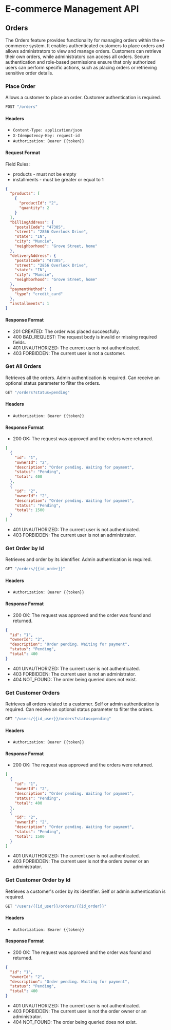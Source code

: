 # E-commerce Management API

## Orders

The Orders feature provides functionality for managing orders within the e-commerce system. It enables authenticated customers to place orders and allows administrators to view and manage orders. Customers can retrieve their own orders, while administrators can access all orders. Secure authentication and role-based permissions ensure that only authorized users can perform specific actions, such as placing orders or retrieving sensitive order details.

### Place Order

Allows a customer to place an order. Customer authentication is required.

```js
POST "/orders"
```

#### Headers

- `Content-Type: application/json`
- `X-Idempotency-Key: request-id`
- `Authorization: Bearer {{token}}`

#### Request Format

Field Rules:

- products - must not be empty
- installments - must be greater or equal to 1

```json
{
  "products": [
    {
      "productId": "2",
      "quantity": 2
    }
  ],
  "billingAddress": {
    "postalCode": "47305",
    "street": "2856 Overlook Drive",
    "state": "IN",
    "city": "Muncie",
    "neighborhood": "Grove Street, home"
  },
  "deliveryAddress": {
    "postalCode": "47305",
    "street": "2856 Overlook Drive",
    "state": "IN",
    "city": "Muncie",
    "neighborhood": "Grove Street, home"
  },
  "paymentMethod": {
    "type": "credit_card"
  },
  "installments": 1
}
```

#### Response Format

- 201 CREATED: The order was placed successfully.
- 400 BAD_REQUEST: The request body is invalid or missing required fields.
- 401 UNAUTHORIZED: The current user is not authenticated.
- 403 FORBIDDEN: The current user is not a customer.

### Get All Orders

Retrieves all the orders. Admin authentication is required.
Can receive an optional status parameter to filter the orders.

```js
GET "/orders?status=pending"
```

#### Headers

- `Authorization: Bearer {{token}}`

#### Response Format

- 200 OK: The request was approved and the orders were returned.

```json
[
  {
    "id": "1",
    "ownerId": "2",
    "description": "Order pending. Waiting for payment",
    "status": "Pending",
    "total": 400
  },
  {
    "id": "2",
    "ownerId": "2",
    "description": "Order pending. Waiting for payment",
    "status": "Pending",
    "total": 1500
  }
]
```

- 401 UNAUTHORIZED: The current user is not authenticated.
- 403 FORBIDDEN: The current user is not an administrator.

### Get Order by Id

Retrieves and order by its identifier. Admin authentication is required.

```js
GET "/orders/{{id_order}}"
```

#### Headers

- `Authorization: Bearer {{token}}`

#### Response Format

- 200 OK: The request was approved and the order was found and returned.

```json
{
  "id": "1",
  "ownerId": "2",
  "description": "Order pending. Waiting for payment",
  "status": "Pending",
  "total": 400
}
```

- 401 UNAUTHORIZED: The current user is not authenticated.
- 403 FORBIDDEN: The current user is not an administrator.
- 404 NOT_FOUND: The order being queried does not exist.

### Get Customer Orders

Retrieves all orders related to a customer. Self or admin authentication is required.
Can receive an optional status parameter to filter the orders.

```js
GET "/users/{{id_user}}/orders?status=pending"
```

#### Headers

- `Authorization: Bearer {{token}}`

#### Response Format

- 200 OK: The request was approved and the orders were returned.

```json
[
  {
    "id": "1",
    "ownerId": "2",
    "description": "Order pending. Waiting for payment",
    "status": "Pending",
    "total": 400
  },
  {
    "id": "2",
    "ownerId": "2",
    "description": "Order pending. Waiting for payment",
    "status": "Pending",
    "total": 1500
  }
]
```

- 401 UNAUTHORIZED: The current user is not authenticated.
- 403 FORBIDDEN: The current user is not the orders owner or an administrator.

### Get Customer Order by Id

Retrieves a customer's order by its identifier. Self or admin authentication is required.

```js
GET "/users/{{id_user}}/orders/{{id_order}}"
```

#### Headers

- `Authorization: Bearer {{token}}`

#### Response Format

- 200 OK: The request was approved and the order was found and returned.

```json
{
  "id": "1",
  "ownerId": "2",
  "description": "Order pending. Waiting for payment",
  "status": "Pending",
  "total": 400
}
```

- 401 UNAUTHORIZED: The current user is not authenticated.
- 403 FORBIDDEN: The current user is not the order owner or an administrator.
- 404 NOT_FOUND: The order being queried does not exist.
